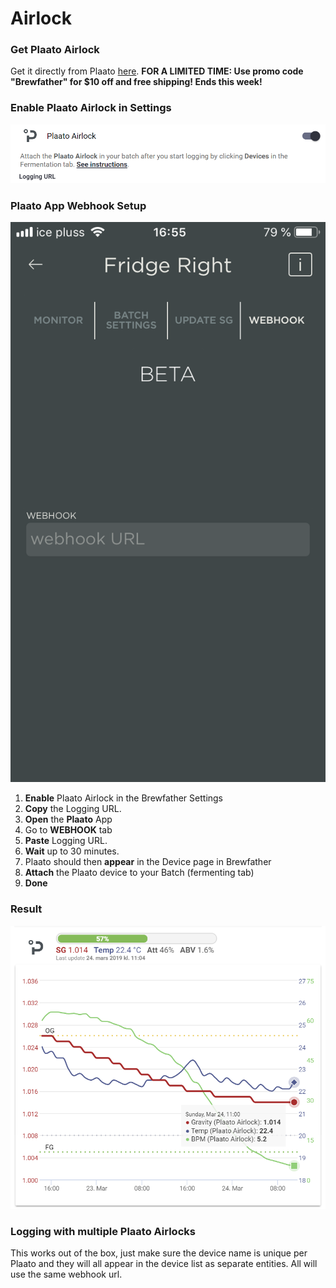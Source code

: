 # Airlock

### Get Plaato Airlock

Get it directly from Plaato [here](https://www.plaato.io/). **FOR A LIMITED TIME: Use promo code "Brewfather" for $10 off and free shipping! Ends this week!**

### Enable Plaato Airlock in Settings

![Enable Plaato Airlock in the Settings, copy the Logging URL.](../../.gitbook/assets/image%20%2881%29.png)

### **Plaato App Webhook Setup**

![Paste the Logging URL from Brewfather](../../.gitbook/assets/image%20%2834%29.png)

1. **Enable** Plaato Airlock in the Brewfather Settings
2. **Copy** the Logging URL.
3. **Open** the **Plaato** App
4. Go to **WEBHOOK** tab
5. **Paste** Logging URL.
6. **Wait** up to 30 minutes.
7. Plaato should then **appear** in the Device page in Brewfather
8. **Attach** the Plaato device to your Batch \(fermenting tab\)
9. **Done**

### Result

![](../../.gitbook/assets/image%20%2842%29.png)

### Logging with multiple Plaato Airlocks

This works out of the box, just make sure the device name is unique per Plaato and they will all appear in the device list as separate entities. All will use the same webhook url.

